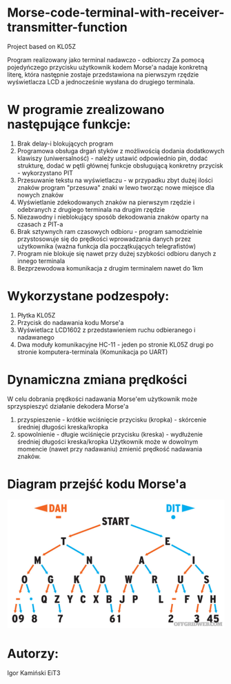 # Morse-code-terminal-with-receiver-transmitter-function
Project based on KL05Z

Program realizowany jako terminal nadawczo - odbiorczy
Za pomocą pojedyńczego przycisku użytkownik kodem Morse'a nadaje konkretną literę, która następnie zostaje przedstawiona na pierwszym rzędzie wyświetlacza LCD a jednocześnie wysłana do drugiego terminala.

# W programie zrealizowano następujące funkcje:
1) Brak delay-i blokujących program
2) Programowa obsługa drgań styków z możliwością dodania dodatkowych klawiszy (uniwersalność) - należy ustawić odpowiednio pin, dodać strukturę, dodać w pętli głównej funkcje obsługującą konkretny przycisk - wykorzystano PIT
3) Przesuwanie tekstu na wyświetlaczu - w przypadku zbyt dużej ilości znaków program "przesuwa" znaki w lewo tworząc nowe miejsce dla nowych znaków
4) Wyświetlanie zdekodowanych znaków na pierwszym rzędzie i odebranych z drugiego terminala na drugim rzędzie
5) Niezawodny i nieblokujący sposób dekodowania znaków oparty na czasach z PIT-a
6) Brak sztywnych ram czasowych odbioru - program samodzielnie przystosowuje się do prędkości wprowadzania danych przez użytkownika (ważna funkcja dla początkujących telegrafistów)
7) Program nie blokuje się nawet przy dużej szybkości odbioru danych z innego terminala
8) Bezprzewodowa komunikacja z drugim terminalem nawet do 1km

# Wykorzystane podzespoły:
1) Płytka KL05Z
2) Przycisk do nadawania kodu Morse'a
3) Wyświetlacz LCD1602 z przedstawieniem ruchu odbieranego i nadawanego
4) Dwa moduły komunikacyjne HC-11 - jeden po stronie KL05Z drugi po stronie komputera-terminala (Komunikacja po UART)

# Dynamiczna zmiana prędkości
W celu dobrania prędkości nadawania Morse'em użytkownik może sprzyspieszyć działanie dekodera Morse'a
1) przyspieszenie - krótkie wciśnięcie przycisku (kropka) - skórcenie średniej długości kreska/kropka
2) spowolnienie - długie wciśnięcie przycisku (kreska) - wydłużenie średniej długości kreska/kropka
Użytkownik może w dowolnym momencie (nawet przy nadawaniu) zmienić prędkość nadawania znaków.

# Diagram przejść kodu Morse'a
<p align="center">
  <img src="morse_chart.jpg" width="800" title="hover text">
</p>

# Autorzy:
Igor Kamiński EiT3

